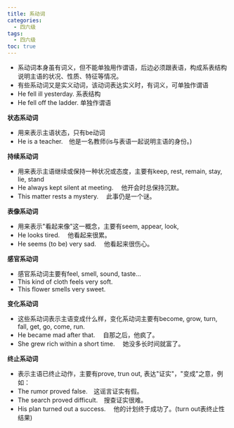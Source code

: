 ```yaml
---
title: 系动词
categories:
  - 四六级
tags:
  - 四六级
toc: true 
---
```


* 系动词本身虽有词义，但不能单独用作谓语，后边必须跟表语，构成系表结构说明主语的状况、性质、特征等情况。
* 有些系动词又是实义动词，该动词表达实义时，有词义，可单独作谓语
* He fell ill yesterday.  系表结构　
* He fell off the ladder. 单独作谓语
　　

**状态系动词**
* 用来表示主语状态，只有be动词 
* He is a teacher.　他是一名教师(is与表语一起说明主语的身份。)

**持续系动词**　
* 用来表示主语继续或保持一种状况或态度，主要有keep, rest, remain, stay, lie, stand
* He always kept silent at meeting.　 他开会时总保持沉默。
* This matter rests a mystery.　 此事仍是一个谜。
  
**表像系动词**
* 用来表示"看起来像"这一概念，主要有seem, appear, look, 
* He looks tired.　 他看起来很累。
* He seems (to be) very sad.　 他看起来很伤心。
  
**感官系动词** 
* 感官系动词主要有feel, smell, sound, taste...
* This kind of cloth feels very soft.
* This flower smells very sweet.

**变化系动词**
* 这些系动词表示主语变成什么样，变化系动词主要有become, grow, turn, fall, get, go, come, run.
* He became mad after that.　 自那之后，他疯了。
* She grew rich within a short time.　 她没多长时间就富了。
　

**终止系动词**
* 表示主语已终止动作，主要有prove, trun out, 表达"证实"，"变成"之意，例如：
* The rumor proved false.　这谣言证实有假。
* The search proved difficult.　搜查证实很难。
* His plan turned out a success.　 他的计划终于成功了。(turn out表终止性结果)
　


　